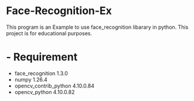 # Face-Recognition-Ex

This program is an Example to use face_recognition libarary in python. This project is for educational purposes.

 # - Requirement
- face_recognition 1.3.0
- numpy 1.26.4
- opencv_contrib_python 4.10.0.84
- opencv_python 4.10.0.82
